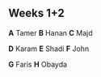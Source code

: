 ## Weeks 1+2

**A** Tamer 
**B** Hanan
**C** Majd

**D** Karam
**E** Shadi
**F** John

**G** Faris
**H** Obayda
